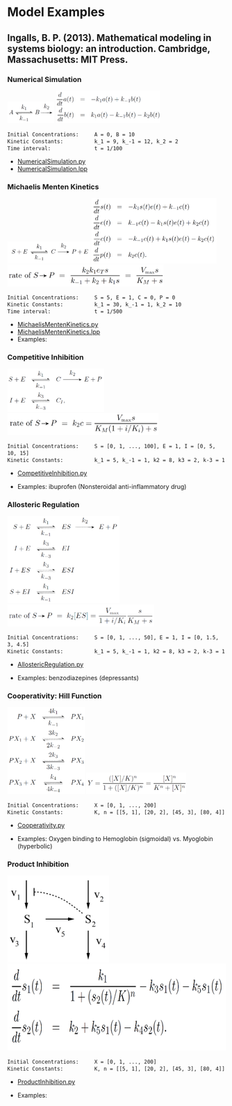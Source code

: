 # Model Examples

## Ingalls, B. P. (2013). Mathematical modeling in systems biology: an introduction. Cambridge, Massachusetts: MIT Press.


### Numerical Simulation
<img src="Ingalls2012_Model2.18_NumericalSimulation_Model.png" height="50"> 
<img src="Ingalls2012_Model2.18_NumericalSimulation_Eqn.png" height="75">

    Initial Concentrations:     A = 0, B = 10
    Kinetic Constants:          k_1 = 9, k_-1 = 12, k_2 = 2
    Time interval:              t = 1/100

- [NumericalSimulation.py](Ingalls2012_Model2.18_NumericalSimulation.py)
- [NumericalSimulation.lpp](Ingalls2012_Model2.18_NumericalSimulation.lpp)


### Michaelis Menten Kinetics
<img src="Ingalls2012_Model3.2_MichaelisMenten_Model.png" height="50"> 
<img src="Ingalls2012_Model3.2_MichaelisMenten_Eqn1.png" height="150"> 
<img src="Ingalls2012_Model3.2_MichaelisMenten_Eqn2.png" height="50"> 
    
    Initial Concentrations:     S = 5, E = 1, C = 0, P = 0
    Kinetic Constants:          k_1 = 30, k_-1 = 1, k_2 = 10
    Time interval:              t = 1/500

- [MichaelisMentenKinetics.py](Ingalls2012_Model3.2_MichaelisMenten.py)
- [MichaelisMentenKinetics.lpp](Ingalls2012_Model3.2_MichaelisMenten.lpp)
- Examples:


### Competitive Inhibition
<img src="Ingalls2012_Model3.13x_CompetitiveInhibition_Model.png" height="100"> 
<img src="Ingalls2012_Model3.13x_CompetitiveInhibition_Eqn.png" height="50"> 

    Initial Concentrations:     S = [0, 1, ..., 100], E = 1, I = [0, 5, 10, 15]
    Kinetic Constants:          k_1 = 5, k_-1 = 1, k2 = 8, k3 = 2, k-3 = 1

- [CompetitiveInhibition.py](Ingalls2012_Model3.13x_CompetitiveInhibition.py)

[comment]: <> (- [AllostericRegulation.lpp]&#40;Ingalls2012_Model3.13x_CompetitiveInhibition.lpp&#41;)
- Examples: ibuprofen (Nonsteroidal anti-inflammatory drug)


### Allosteric Regulation
<img src="Ingalls2012_Model3.14_AllostericRegulation_Model.png" height="200"> 
<img src="Ingalls2012_Model3.14_AllostericRegulation_Eqn.png" height="50"> 

    Initial Concentrations:     S = [0, 1, ..., 50], E = 1, I = [0, 1.5, 3, 4.5]
    Kinetic Constants:          k_1 = 5, k_-1 = 1, k2 = 8, k3 = 2, k-3 = 1

- [AllostericRegulation.py](Ingalls2012_Model3.14_AllostericRegulation.py)

[comment]: <> (- [AllostericRegulation.lpp]&#40;Ingalls2012_Model3.14_AllostericRegulation.lpp&#41;)
- Examples: benzodiazepines (depressants)


### Cooperativity: Hill Function
<img src="Ingalls2012_Model3.16_Cooperativity_Model.png" height="200"> 
<img src="Ingalls2012_Model3.16_Cooperativity_Eqn.png" height="50"> 

    Initial Concentrations:     X = [0, 1, ..., 200]
    Kinetic Constants:          K, n = [[5, 1], [20, 2], [45, 3], [80, 4]] 

- [Cooperativity.py](Ingalls2012_Model3.16_Cooperativity.py)

[comment]: <> (- [Cooperativity.lpp]&#40;Ingalls2012_Model3.16_Cooperativity.lpp&#41;)
- Examples: Oxygen binding to Hemoglobin (sigmoidal) vs. Myoglobin (hyperbolic)

### Product Inhibition
<img src="Ingalls2012_Model4.1_ProductInhibition_Model.png" height="200"> 
<img src="Ingalls2012_Model4.1_ProductInhibition_Eqn.png" height="200">

    Initial Concentrations:     X = [0, 1, ..., 200]
    Kinetic Constants:          K, n = [[5, 1], [20, 2], [45, 3], [80, 4]] 

- [ProductInhibition.py](Ingalls2012_Model4.1_ProductInhibition.py)

[comment]: <> (- [ProductInhibition.lpp]&#40;Ingalls2012_Model4.1_ProductInhibition.lpp&#41;)
- Examples: 
